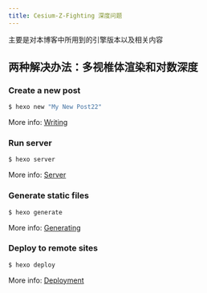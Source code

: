 ```yaml
---
title: Cesium-Z-Fighting 深度问题
---
```

主要是对本博客中所用到的引擎版本以及相关内容

## 两种解决办法：多视椎体渲染和对数深度

### Create a new post

``` bash
$ hexo new "My New Post22"
```

More info: [Writing](https://hexo.io/docs/writing.html)

### Run server

``` bash
$ hexo server
```

More info: [Server](https://hexo.io/docs/server.html)

### Generate static files

``` bash
$ hexo generate
```

More info: [Generating](https://hexo.io/docs/generating.html)

### Deploy to remote sites

``` bash
$ hexo deploy
```

More info: [Deployment](https://hexo.io/docs/one-command-deployment.html)
